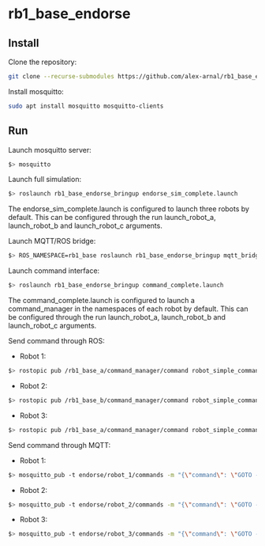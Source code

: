 # rb1_base_endorse

## Install

Clone the repository:

```bash
git clone --recurse-submodules https://github.com/alex-arnal/rb1_base_endorse
```

Install mosquitto:

```bash
sudo apt install mosquitto mosquitto-clients
```

## Run

Launch mosquitto server:

```bash
$> mosquitto
```

Launch full simulation:

```bash
$> roslaunch rb1_base_endorse_bringup endorse_sim_complete.launch
```

The endorse_sim_complete.launch is configured to launch three robots by default. This can be configured through the run launch_robot_a, launch_robot_b and launch_robot_c arguments.

Launch MQTT/ROS bridge:

```bash
$> ROS_NAMESPACE=rb1_base roslaunch rb1_base_endorse_bringup mqtt_bridge.launch
```

Launch command interface:

```bash
$> roslaunch rb1_base_endorse_bringup command_complete.launch
```

The command_complete.launch is configured to launch a command_manager in the namespaces of each robot by default. This can be configured through the run launch_robot_a, launch_robot_b and launch_robot_c arguments.

Send command through ROS:

- Robot 1:

```bash
$> rostopic pub /rb1_base_a/command_manager/command robot_simple_command_manager_msgs/CommandString "command: 'GOTO 2 0 1'"
```

- Robot 2:

```bash
$> rostopic pub /rb1_base_b/command_manager/command robot_simple_command_manager_msgs/CommandString "command: 'GOTO 2 0 1'"
```

- Robot 3:

```bash
$> rostopic pub /rb1_base_a/command_manager/command robot_simple_command_manager_msgs/CommandString "command: 'GOTO 2 0 1'"
```

Send command through MQTT:

- Robot 1:

```bash
$> mosquitto_pub -t endorse/robot_1/commands -m "{\"command\": \"GOTO -2 0 1\"}"
```

- Robot 2:

```bash
$> mosquitto_pub -t endorse/robot_2/commands -m "{\"command\": \"GOTO -2 0 1\"}"
```

- Robot 3:

```bash
$> mosquitto_pub -t endorse/robot_3/commands -m "{\"command\": \"GOTO -2 0 1\"}"
```

